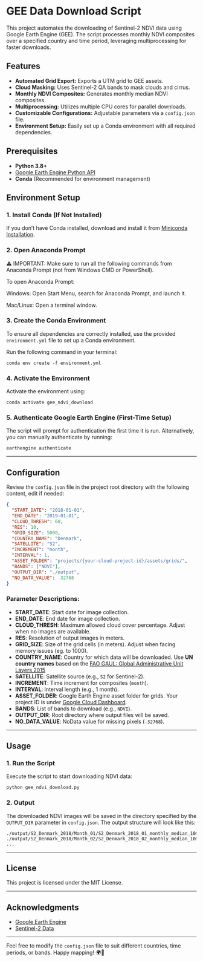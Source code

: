 # GEE Data Download Script

This project automates the downloading of Sentinel-2 NDVI data using Google Earth Engine (GEE). The script processes monthly NDVI composites over a specified country and time period, leveraging multiprocessing for faster downloads.

## Features

- **Automated Grid Export:** Exports a UTM grid to GEE assets.
- **Cloud Masking:** Uses Sentinel-2 QA bands to mask clouds and cirrus.
- **Monthly NDVI Composites:** Generates monthly median NDVI composites.
- **Multiprocessing:** Utilizes multiple CPU cores for parallel downloads.
- **Customizable Configurations:** Adjustable parameters via a `config.json` file.
- **Environment Setup:** Easily set up a Conda environment with all required dependencies.

## Prerequisites

- **Python 3.8+**
- [Google Earth Engine Python API](https://developers.google.com/earth-engine/python_install)
- **Conda** (Recommended for environment management)

## Environment Setup

### 1. Install Conda (If Not Installed)

If you don’t have Conda installed, download and install it from [Miniconda Installation](https://docs.anaconda.com/miniconda/install/).

### 2. Open Anaconda Prompt

⚠️ IMPORTANT: Make sure to run all the following commands from Anaconda Prompt (not from Windows CMD or PowerShell). 

To open Anaconda Prompt:

Windows: Open Start Menu, search for Anaconda Prompt, and launch it.

Mac/Linux: Open a terminal window.

### 3. Create the Conda Environment

To ensure all dependencies are correctly installed, use the provided `environment.yml` file to set up a Conda environment.

Run the following command in your terminal:

```
conda env create -f environment.yml
```

### 4. Activate the Environment

Activate the environment using:

```
conda activate gee_ndvi_download
```


### 5. Authenticate Google Earth Engine (First-Time Setup)

The script will prompt for authentication the first time it is run. Alternatively, you can manually authenticate by running:

```
earthengine authenticate
```

---

## Configuration

Review the `config.json` file in the project root directory with the following content, edit if needed:

```json
{
  "START_DATE": "2018-01-01",
  "END_DATE": "2019-01-01",
  "CLOUD_THRESH": 60,
  "RES": 10,
  "GRID_SIZE": 5000,
  "COUNTRY_NAME": "Denmark",
  "SATELLITE": "S2",
  "INCREMENT": "month",
  "INTERVAL": 1,
  "ASSET_FOLDER": "projects/{your-cloud-project-id}/assets/grids/",
  "BANDS": ["NDVI"],
  "OUTPUT_DIR": "./output",
  "NO_DATA_VALUE": -32768  
}
```

### Parameter Descriptions:

- **START_DATE**: Start date for image collection.
- **END_DATE**: End date for image collection.
- **CLOUD_THRESH**: Maximum allowed cloud cover percentage. Adjust when no images are available. 
- **RES**: Resolution of output images in meters.
- **GRID_SIZE**: Size of the grid cells (in meters). Adjust when facing memory issues (eg. to 1000). 
- **COUNTRY_NAME**: Country for which data will be downloaded. Use **UN country names** based on the [FAO GAUL: Global Administrative Unit Layers 2015](https://developers.google.com/earth-engine/datasets/catalog/FAO_GAUL_2015_level0#table-schema)
- **SATELLITE**: Satellite source (e.g., `S2` for Sentinel-2).
- **INCREMENT**: Time increment for composites (`month`).
- **INTERVAL**: Interval length (e.g., 1 month).
- **ASSET_FOLDER**: Google Earth Engine asset folder for grids. Your project ID is under [Google Cloud Dashboard](https://console.cloud.google.com/home/dashboard).
- **BANDS**: List of bands to download (e.g., `NDVI`).
- **OUTPUT_DIR**: Root directory where output files will be saved.
- **NO_DATA_VALUE**: NoData value for missing pixels (`-32768`).

---

## Usage

### 1. Run the Script

Execute the script to start downloading NDVI data:

```
python gee_ndvi_download.py
```

### 2. Output

The downloaded NDVI images will be saved in the directory specified by the `OUTPUT_DIR` parameter in `config.json`. The output structure will look like this:

```
./output/S2_Denmark_2018/Month_01/S2_Denmark_2018_01_monthly_median_10m_NDVI_0.tif
./output/S2_Denmark_2018/Month_02/S2_Denmark_2018_02_monthly_median_10m_NDVI_0.tif
...
```

---

## License

This project is licensed under the MIT License.

---

## Acknowledgments

- [Google Earth Engine](https://earthengine.google.com/)
- [Sentinel-2 Data](https://sentinels.copernicus.eu/web/sentinel/missions/sentinel-2)

---

Feel free to modify the `config.json` file to suit different countries, time periods, or bands. Happy mapping! 🌍🌿

